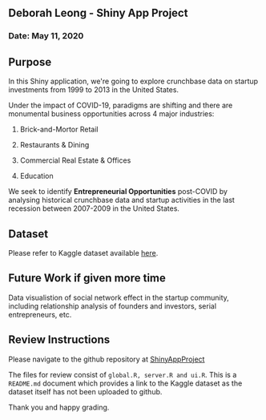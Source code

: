 ## Deborah Leong - Shiny App Project
### Date: May 11, 2020

## Purpose

In this Shiny application, we're going to explore crunchbase data on startup investments from 1999 to 2013 in the United States.

Under the impact of COVID-19, paradigms are shifting and there are monumental business opportunities across 4 major industries:

1. Brick-and-Mortor Retail

2. Restaurants & Dining

3. Commercial Real Estate & Offices

4. Education


We seek to identify **Entrepreneurial Opportunities** post-COVID by analysing historical crunchbase data and startup activities in the last recession between 2007-2009 in the United States.

## Dataset

Please refer to Kaggle dataset available [here](https://www.kaggle.com/justinas/startup-investments#degrees.csv).

## Future Work if given more time

Data visualistion of social network effect in the startup community, including relationship analysis of founders and investors, serial entrepreneurs, etc.

## Review Instructions

Please navigate to the github repository at [ShinyAppProject](https://github.com/DebLeong/ShinyAppProject)

The files for review consist of ```global.R, server.R and ui.R```. This is a ```README.md``` document which provides a link to the Kaggle dataset as the dataset itself has not been uploaded to github.

Thank you and happy grading.